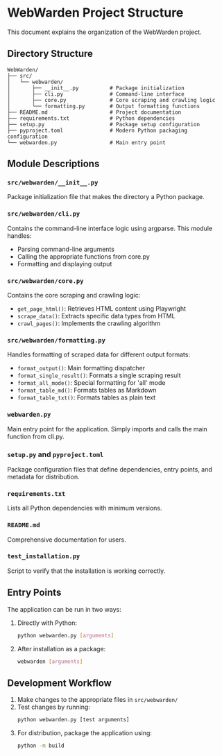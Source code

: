 # WebWarden Project Structure

This document explains the organization of the WebWarden project.

## Directory Structure

```
WebWarden/
├── src/
│   └── webwarden/
│       ├── __init__.py          # Package initialization
│       ├── cli.py               # Command-line interface
│       ├── core.py              # Core scraping and crawling logic
│       └── formatting.py        # Output formatting functions
├── README.md                    # Project documentation
├── requirements.txt             # Python dependencies
├── setup.py                     # Package setup configuration
├── pyproject.toml               # Modern Python packaging configuration
└── webwarden.py                 # Main entry point
```

## Module Descriptions

### `src/webwarden/__init__.py`

Package initialization file that makes the directory a Python package.

### `src/webwarden/cli.py`

Contains the command-line interface logic using argparse. This module handles:
- Parsing command-line arguments
- Calling the appropriate functions from core.py
- Formatting and displaying output

### `src/webwarden/core.py`

Contains the core scraping and crawling logic:
- `get_page_html()`: Retrieves HTML content using Playwright
- `scrape_data()`: Extracts specific data types from HTML
- `crawl_pages()`: Implements the crawling algorithm

### `src/webwarden/formatting.py`

Handles formatting of scraped data for different output formats:
- `format_output()`: Main formatting dispatcher
- `format_single_result()`: Formats a single scraping result
- `format_all_mode()`: Special formatting for 'all' mode
- `format_table_md()`: Formats tables as Markdown
- `format_table_txt()`: Formats tables as plain text

### `webwarden.py`

Main entry point for the application. Simply imports and calls the main function from cli.py.

### `setup.py` and `pyproject.toml`

Package configuration files that define dependencies, entry points, and metadata for distribution.

### `requirements.txt`

Lists all Python dependencies with minimum versions.

### `README.md`

Comprehensive documentation for users.

### `test_installation.py`

Script to verify that the installation is working correctly.

## Entry Points

The application can be run in two ways:

1. Directly with Python:
   ```bash
   python webwarden.py [arguments]
   ```

2. After installation as a package:
   ```bash
   webwarden [arguments]
   ```

## Development Workflow

1. Make changes to the appropriate files in `src/webwarden/`
2. Test changes by running:
   ```bash
   python webwarden.py [test arguments]
   ```
3. For distribution, package the application using:
   ```bash
   python -m build
   ```
